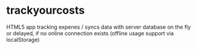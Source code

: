 trackyourcosts
==============

HTML5 app tracking expenes / syncs data with server database on the fly or delayed, if no online connection exists (offline usage support via localStorage)
